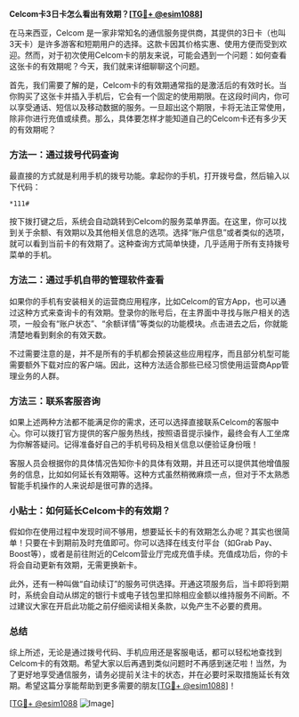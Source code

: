 **Celcom卡3日卡怎么看出有效期？[[TG💪+ @esim1088](https://t.me/s/esim1088)]**

在马来西亚，Celcom 是一家非常知名的通信服务提供商，其提供的3日卡（也叫3天卡）是许多游客和短期用户的选择。这款卡因其价格实惠、使用方便而受到欢迎。然而，对于初次使用Celcom卡的朋友来说，可能会遇到一个问题：如何查看这张卡的有效期呢？今天，我们就来详细聊聊这个问题。

首先，我们需要了解的是，Celcom卡的有效期通常指的是激活后的有效时长。当你购买了这张卡并插入手机后，它会有一个固定的使用期限。在这段时间内，你可以享受通话、短信以及移动数据的服务。一旦超出这个期限，卡将无法正常使用，除非你进行充值或续费。那么，具体要怎样才能知道自己的Celcom卡还有多少天的有效期呢？

### 方法一：通过拨号代码查询

最直接的方式就是利用手机的拨号功能。拿起你的手机，打开拨号盘，然后输入以下代码：

```
*111#
```

按下拨打键之后，系统会自动跳转到Celcom的服务菜单界面。在这里，你可以找到关于余额、有效期以及其他相关信息的选项。选择“账户信息”或者类似的选项，就可以看到当前卡的有效期了。这种查询方式简单快捷，几乎适用于所有支持拨号菜单的手机。

### 方法二：通过手机自带的管理软件查看

如果你的手机有安装相关的运营商应用程序，比如Celcom的官方App，也可以通过这种方式来查询卡的有效期。登录你的账号后，在主界面中寻找与账户相关的选项，一般会有“账户状态”、“余额详情”等类似的功能模块。点击进去之后，你就能清楚地看到剩余的有效天数。

不过需要注意的是，并不是所有的手机都会预装这些应用程序，而且部分机型可能需要额外下载对应的客户端。因此，这种方法适合那些已经习惯使用运营商App管理业务的人群。

### 方法三：联系客服咨询

如果上述两种方法都不能满足你的需求，还可以选择直接联系Celcom的客服中心。你可以拨打官方提供的客户服务热线，按照语音提示操作，最终会有人工坐席为你解答疑问。记得准备好自己的手机号码及相关信息以便验证身份哦！

客服人员会根据你的具体情况告知你卡的具体有效期，并且还可以提供其他增值服务的信息，比如如何延长有效期等。这种方式虽然稍微麻烦一点，但对于不太熟悉智能手机操作的人来说却是很可靠的选择。

### 小贴士：如何延长Celcom卡的有效期？

假如你在使用过程中发现时间不够用，想要延长卡的有效期怎么办呢？其实也很简单！只要在卡到期前及时充值即可。你可以选择在线支付平台（如Grab Pay、Boost等），或者是前往附近的Celcom营业厅完成充值手续。充值成功后，你的卡将会自动更新有效期，无需更换新卡。

此外，还有一种叫做“自动续订”的服务可供选择。开通这项服务后，当卡即将到期时，系统会自动从绑定的银行卡或电子钱包里扣除相应金额以维持服务不间断。不过建议大家在开启此功能之前仔细阅读相关条款，以免产生不必要的费用。

### 总结

综上所述，无论是通过拨号代码、手机应用还是客服电话，都可以轻松地查找到Celcom卡的有效期。希望大家以后再遇到类似问题时不再感到迷茫啦！当然，为了更好地享受通信服务，请务必提前关注卡的状态，并在必要时采取措施延长有效期。希望这篇分享能帮助到更多需要的朋友[[TG💪+ @esim1088](https://t.me/s/esim1088)]！

[[TG💪+ @esim1088](https://t.me/s/esim1088) ![Image](https://i.postimg.cc/4NQfJmqS/Snipaste-2025-05-13-00-14-12.png)]